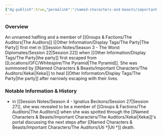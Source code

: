 ```yaml
---
{"dg-publish":true,"permalink":"/named-characters-and-beasts/important-characters/the-auditors/healing-halfling/","tags":["NPC","Important"],"updated":"2025-03-01T21:16:10.264+00:00"}
---
```



### Overview
An unnamed halfling and a member of [[Groups & Factions/The Auditors\|The Auditors]] [[Other Information/Display Tags/The Party\|The Party]] first met in [[Session Notes/Season 3 - The Worst Diplomates/Session 22\|Session 22]] when [[Other Information/Display Tags/The Party\|the party]] first escaped from [[Locations/OFC/Whitespire/The Pyramid\|The Pyramid]]. She was summoned by [[Named Characters & Beasts/Important Characters/The Auditors/Xekai\|Xekai]] to heal [[Other Information/Display Tags/The Party\|the party]] after narrowly escaping with their lives.

### Notable Information & History 
- in [[Session Notes/Season 4 - Ignatius Beckons/Session 27\|Session 27]], she was revealed to be a member of [[Groups & Factions/The Auditors\|The Auditors]] when she was spotted through the [[Named Characters & Beasts/Important Characters/The Auditors/Xekai\|Xekai]]'s portal discussing the next steps after [[Named Characters & Beasts/Important Characters/The Auditors/Uti †\|Uti †]] death.